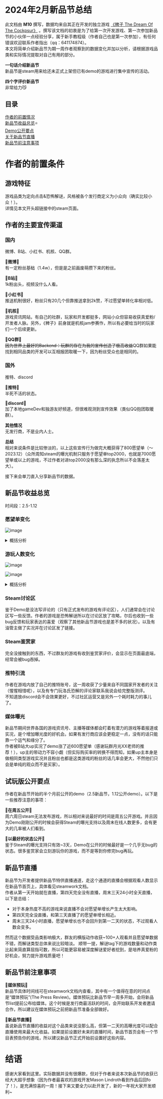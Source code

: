 
# 2024年2月新品节总结  
此文档由 **M10** 撰写，数据均来自其正在开发的独立游戏 [《稗子 The Dream Of The Cockpsur》](https://store.steampowered.com/app/1699710/_The_Dream_Of_A_Cockspur) 。撰写该文档的初衷是为了给第一次开发游戏、第一次参加新品节的小伙伴一点经验分享，属于新手教程级（作者自己也是第一次参加），有任何错误欢迎联系作者指出（qq：641174874）。  
本文将简单介绍新品节为期一周作者观察到的数据变化并加以分析，请根据游戏品类和实际情况提取对自己有用的部分。  
  
**一句话介绍新品节**  
新品节是steam用来给还未正式上架但已有demo的游戏进行集中宣传的活动。  
  
**四个字评价新品节**  
非常给力😼   
  
## 目录  
[作者的前置情况](#作者的前置条件)  
[新品节收益总览](#新品节收益总览)⭐  
[Demo公开要点](#试玩版公开要点)  
[关于新品节直播](#新品节直播)  
[新品节前注意事项](#新品节前注意事项) 



# 作者的前置条件  
## 游戏特征  
游戏品类为定向点击&恐怖解谜，风格被各个发行商定义为小众向（确实比较小众！）。  
详情见本文开头超链接中的steam页面。  
## 作者的主要宣传渠道  
### 国内  
微博、B站、小红书、机核、QQ群。
  
📖**微博**📖  
 有一定粉丝基础（1.4w），但是是之前画废萌攒下来的粉丝。  
   
📖**B站**📖  
1k粉出头，视频没什么人看。  
  
📖**小红书**📖  
推送机制很好，粉丝只有20几个但靠推送拿到2k赞，不过愿望单转化率相对低。  
  
📖**机核**📖  
游戏资讯网站，有自己的社群，玩家和开发都挺多，网站小众但容易收获真爱粉/开发者人脉。另外，《稗子》前身就是机核jam参赛作，所以有必要给当时的玩家们一个后续更新。  
  
📖**QQ群**📖  
~~因为世界上最好的Backend：玩群的存在为我的宣传创造了极高收益~~QQ群如果能找到相同品类的开发可以互相报团取暖一下，因为粉丝受众也是相同的。  
### 国外  
推特、discord  
  
📖**推特**📖  
半死不活的状态。  
  
📖**discord📖**  
加了本地gameDev和独游友好频道，但很难观测到宣传效果（类似QQ抱团取暖群）。  
  
**其他情况**  
无发行商，不是业内人士。  
  
**总结**  
相对来说条件是比较惨淡的，以上这些宣传行为做完大概获得了800愿望单（～2023.12）（众所周知steam的曝光机制只服务于愿望单top2000，也就是7000愿望单或以上的游戏，不过作者对进top2000没有那么深的执念所以不会落差太大）。  
  
接下来会单刀直入分享新品节的数据。  
  
## 新品节收益总览
时间段：2.5-1.12  
### 愿望单变化  
 ![image](https://github.com/Roccay/Backend-Play/assets/28853235/ea1349cc-f9fd-47f1-95fc-9f309022562b)
<details>
<summary>概括分析</summary>
  <ul><li>新品节之前愿望单大概每天5-10个的涨幅，新品节前两天达到200/日。</li>
    <li>前两日愿望单提升最多，后期就算到了周末也没有回升。</li>
  <li>最后一天回升是因为微博有资讯号帮忙宣传了游戏（感谢），新品节是媒体活跃期所以参加者请尽量把自己的游戏页面打扮得好看！</li></ul>
</details>

### 游玩人数变化 
  
![image](https://github.com/Roccay/Backend-Play/assets/28853235/c28a894f-d921-497d-981c-fa202b166a9c)

![image](https://github.com/Roccay/Backend-Play/assets/28853235/f8f910dc-bb4c-4e12-bd09-4307b32d3c32)

<details>

<summary>概括分析</summary>
  <ul>
    <li>新品节之前游玩人数大部分时间为0，小部分时间大于0。</li>
    <li>新品节基本每时每刻都会有人游玩demo（最少1人最多7人），日平均游玩人数为59人，并且在双语的情况下亚洲和英语国家的下载占比是持平的。</li>
  <li>所以强烈建议双语Demo！！除非你做的是对语言有限制的文化类作品。</li></ul>
</details>
  
  ### Steam讨论区  
鉴于Demo是没法写评论的（只有正式发布的游戏有评论区），人们通常会在讨论区写一些反馈。作者的游戏是恐怖解谜所以在讨论区放了攻略，尔后也收到一些bug反馈和玩家表达的喜爱（观察了其他新品节游戏也是差不多的状况）。以及有油管主做了实况并在讨论区发了链接。 
  ### Steam鉴赏家  
  完全没接触到的东西，不过群友的游戏有收到鉴赏家评价，会显示在页面最底端，经常会被bug吞掉。  
 ### 推特引流  
 作者在游戏内放了自己的推特账号，这一周收获了少量来自不同国家开发者的关注（惺惺相惜呢），以及有专门玩洛氏恐解的评论家联系我说会给完整版测评。  
 不知道放discord会不会效果更好，不过社区运营又是另外一个耗时耗力的事儿了。  
 ### 媒体曝光  
 新品节期间世界各国的游戏资讯号、主播等媒体都会盯着有潜力的游戏等着报道或实况，是个增加曝光度的好机会。如果有发行商应该会更稳定一点，没有的话只能靠一个运气和缘分了。  
 作者被B站大up实况了demo涨了近600愿望单（感谢玩群月光XX老师的推荐！），up主的带动力不容小觑（但实际购买率的转换不得而知，如果up主本身是做相同类型游戏实况并且粉丝也都是这类游戏的粉丝的话几率会更大，不然他们只会是单纯的观众而不是买家）。  


## 试玩版公开要点  
作者在新品节开始的半个月前公开的demo（2.5新品节，1.12公开demo）。以下是一些推荐注意的事项：

📖**在周五公开**📖  
周六周日steam无法发布游戏，所以相对来说最好的时间是周五公开游戏。并且因为Demo刚刚公开的时候会获得Steam的曝光支持以及周末在线人数更多，会有更大的几率被人们看到。  
  
📖**以最好的状态公开**📖  
鉴于Steam的曝光支持只有效~3天，Demo在公开的时候最好是一个几乎无bug的状态。很多鉴赏家会立刻游玩你的游戏，而不是等到你修完bug再玩。  

## 新品节直播
新品节为开发者提供新品节特供直播通道，走这个通道的直播会根据观看人数显示在新品节首页上，具体看见steamwork文档。  
作者从第一天开始就在直播，第四天完全没有直播，周末三天24小时全天直播，以下是总结：  
 
 - 对于本身热度不高的游戏来说直播不会对愿望单增长产生太大影响。
 - 第四天完全没直播，和第三天直播了的愿望单增长相近。
 - 周末三天24小时直播，愿望单增长也不会回升到第一二天的状态，不过观看人数会变多。

然而这个数据受品类影响极大，群友的横版动作收获~100+人观看并且愿望单数据不错，而解谜类型总体来说比较暗淡。
顺带一提，解谜tag下的游戏数量和动作类比起来简直算屈指可数，所以可能更容易被深度解谜爱好者挖到，是培养真爱粉的好机会，努力提升游戏质量吧！

## 新品节前注意事项  
📖**媒体预玩**📖  
新品节具体时间线可在steamwork文档内查看，其中有一个值得在意的时间点是“媒体预玩”(The Press Review)。媒体预玩比新品节早一周多开始，会将新品节list提前公布给媒体。这个时候是发行商最活跃的时间，会开始联系开发者邀请合作，所以建议在媒体预玩之前把新品节准备全部做好。  
  
📖**新品节直播**📖  
虽说新品节直播的收益对这个品类来说没那么高，但第一二天的高曝光度可以配合直播使用来最大化收益。如果提前设置好未来的直播时间，新品节首页会有一个节目表预告你的游戏，所以建议新品节正式开始前设置好这些内容。  

# 结语  
感谢大家看到这里。实际数据并没有很爆款，但对于作者来说本次新品节的收获已经大大超乎想象（因为作者最喜欢的游戏开发Mason Lindroth看到作品后回fo了！），是充满惊喜的一周！接下来又要全力以赴开发了，新的一年祝大家开发顺利~
